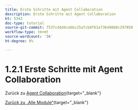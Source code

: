 ```yaml
---
title: Erste Schritte mit Agent Collaboration
description: Erste Schritte mit Agent Collaboration
kt: 5342
doc-type: tutorial
source-git-commit: 7537cd4d4ca6bc25afcb8f61a736498b0c297850
workflow-type: tm+mt
source-wordcount: '36'
ht-degree: 0%

---
```


# 1.2.1 Erste Schritte mit Agent Collaboration

Zurück zu [Agent Collaboration](./agentcollaboration.md){target="_blank"}

[Zurück zu „Alle Module“](./../../../overview.md){target="_blank"}